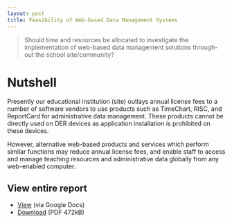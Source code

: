 ```yaml
---
layout: post
title: Feasibility of Web-based Data Management Systems
---
```


> Should time and resources be allocated to investigate the implementation of web-based data management solutions through-out the school site/community?

# Nutshell

Presently our educational institution (site) outlays annual license fees to a number of software vendors to use products such as TimeChart, RISC, and ReportCard for administrative data management. These products cannot be directly used on DER devices as application installation is prohibited on these devices.

However, alternative web-based products and services which perform similar functions may reduce annual license fees, and enable staff to access and manage teaching resources and administrative data globally from any web-enabled computer.

## View entire report
* [View](https://docs.google.com/viewer?a=v&pid=sites&srcid=ZGVmYXVsdGRvbWFpbnx0c2ltYWlsZXxneDozNjVmNDg0NDRhMjMzZTJk) (via Google Docs)
* [Download](../assets/20110429-feasability_wbdms.pdf) (PDF 472kB)